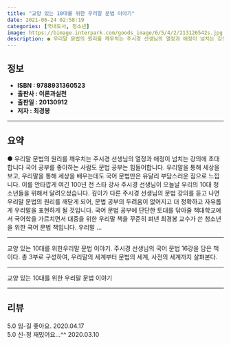 ```yaml
---
title: "교양 있는 10대를 위한 우리말 문법 이야기"
date: 2021-06-24 02:58:19
categories: [국내도서, 청소년]
image: https://bimage.interpark.com/goods_image/6/5/4/2/213126542s.jpg
description: ● 우리말 문법의 원리를 깨우치는 주시경 선생님의 열정과 애정이 넘치는 강의에 초대합니다 국어 공부를 좋아하는 사람도 문법 공부는 힘들어합니다. 우리말을 통해 세상을 보고, 우리말을 통해 세상을 배우는데도 국어 문법만은 유달리 부담스러운 짐으로 느낍니다. 이를 안타깝게 여긴 100년
---
```


## **정보**

- **ISBN : 9788931360523**
- **출판사 : 이론과실천**
- **출판일 : 20130912**
- **저자 : 최경봉**

------



## **요약**

●  우리말 문법의 원리를 깨우치는 주시경 선생님의 열정과 애정이 넘치는 강의에 초대합니다 국어 공부를 좋아하는 사람도 문법 공부는 힘들어합니다. 우리말을 통해 세상을 보고, 우리말을 통해 세상을 배우는데도 국어 문법만은 유달리 부담스러운 짐으로 느낍니다. 이를 안타깝게 여긴 100년 전 스타 강사 주시경 선생님이 오늘날 우리의 10대 청소년들을 위해서 달려오셨습니다. 깊이가 다른 주시경 선생님의 문법 강의를 듣고 나면 우리말 문법의 원리를 깨닫게 되어, 문법 공부의 두려움이 없어지고 더 정확하고 자유롭게 우리말을 표현하게 될 것입니다. 국어 문법 공부에 단단한 토대를 닦아줄 책대학교에서 국어학을 가르치면서 대중을 위한 우리말 책을 꾸준히 펴낸 최경봉 교수가 쓴 청소년을 위한 국어 문법 책입니다. 우리말 ...

------

교양 있는 10대를 위한우리말 문법 이야기. 주시경 선생님의 국어 문법 16강을 담은 책이다. 총 3부로 구성하여, 우리말의 세계부터 문법의 세계, 사전의 세계까지 살펴본다.

------


교양 있는 10대를 위한 우리말 문법 이야기 

------


## **리뷰** 

5.0 임-길 좋아요. 2020.04.17 <br/>5.0 신-정 재밌어요...^^ 2020.03.10 <br/>
